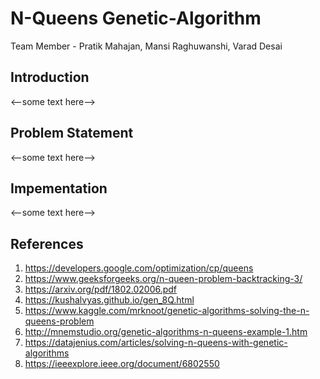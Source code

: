 # N-Queens Genetic-Algorithm
Team Member - Pratik Mahajan, Mansi Raghuwanshi, Varad Desai

## Introduction
<--some text here-->

## Problem Statement
<--some text here-->

## Impementation
<--some text here-->


## References
1. https://developers.google.com/optimization/cp/queens
2. https://www.geeksforgeeks.org/n-queen-problem-backtracking-3/
3. https://arxiv.org/pdf/1802.02006.pdf
4. https://kushalvyas.github.io/gen_8Q.html
5. https://www.kaggle.com/mrknoot/genetic-algorithms-solving-the-n-queens-problem
6. http://mnemstudio.org/genetic-algorithms-n-queens-example-1.htm
7. https://datajenius.com/articles/solving-n-queens-with-genetic-algorithms
8. https://ieeexplore.ieee.org/document/6802550